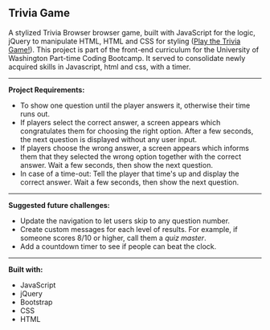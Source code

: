 ## **Trivia Game**

A stylized Trivia Browser browser game, built with JavaScript for the logic, jQuery to manipulate HTML, HTML and CSS for styling ([Play the Trivia Game!](https://heidijvr.github.io/TriviaGame/)).
This project is part of the front-end curriculum for the University of Washington Part-time Coding Bootcamp. It served to consolidate newly acquired skills in Javascript, html and css, with a timer.

-----

**Project Requirements:**
* To show one question until the player answers it, otherwise their time runs out.
* If players select the correct answer, a screen appears which congratulates them for choosing the right option. After a few seconds, the next question is displayed without any user input.
* If players choose the wrong answer, a screen appears which informs them that they selected the wrong option together with the correct answer. Wait a few seconds, then show the next question.
* In case of a time-out: Tell the player that time's up and display the correct answer. Wait a few seconds, then show the next question.

-----

**Suggested future challenges:**
* Update the navigation to let users skip to any question number.
* Create custom messages for each level of results. For example, if someone scores 8/10 or higher, call them a _quiz master_.
* Add a countdown timer to see if people can beat the clock.

-----

**Built with:**

* JavaScript
* jQuery
* Bootstrap
* CSS
* HTML

